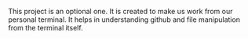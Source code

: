 This project is an optional one. It is created to make us work from our personal terminal. It helps in understanding github and file manipulation from the terminal itself.
